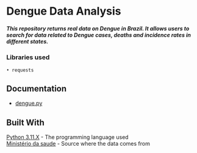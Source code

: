 # Dengue Data Analysis

##### This repository returns real data on Dengue in Brazil. It allows users to search for data related to Dengue cases, deaths and incidence rates in different states.

### Libraries used
    • requests

## Documentation
- [dengue.py](/dengueDOC.md)

## Built With
  [Python 3.11.X](https://www.python.org/downloads/) - The programming language used <br/>
  [Ministério da saude](https://www.gov.br/saude/pt-br/assuntos/saude-de-a-a-z/a/aedes-aegypti/monitoramento-das-arboviroses) - Source where the data comes from <br/>
